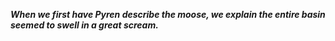 ***When we first have Pyren describe the moose, we explain the entire basin seemed to swell in a great scream.***